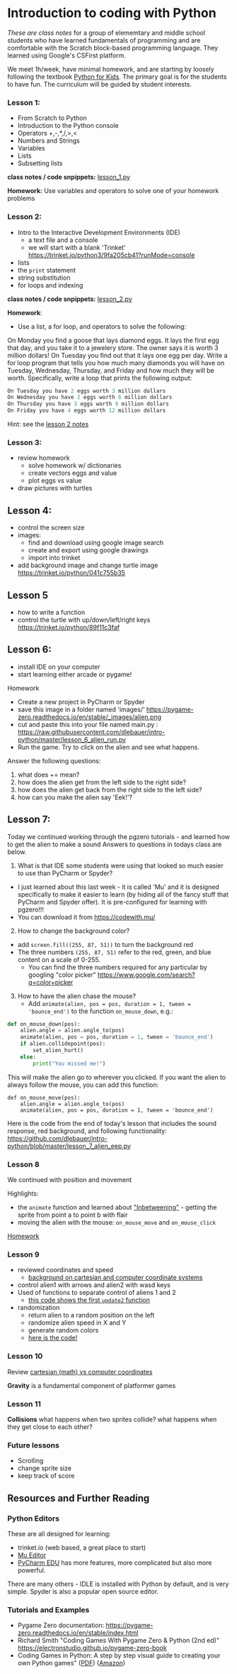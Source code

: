 # Introduction to coding with Python

_These are class notes_ for a group of elememtary and middle school students who have learned fundamentals of programming and are comfortable with the Scratch block-based programming language. They learned using Google's CSFirst platform.

We meet 1h/week, have minimal homework, and are starting by loosely following the textbook [Python for Kids](https://www.amazon.com/Python-Kids-Playful-Introduction-Programming/dp/1593274076). The primary goal is for the students to have fun. The curriculum will be guided by student interests.

### Lesson 1: 

- From Scratch to Python
- Introduction to the Python console
- Operators +,-,*,/,>,<
- Numbers and Strings
- Variables  
- Lists
- Subsetting lists

**class notes / code snpippets:** [lesson_1.py](https://github.com/dlebauer/intro-python/blob/master/lesson_1.py)

**Homework:** Use variables and operators to solve one of your homework problems

### Lesson 2: 

- Intro to the Interactive Development Environments (IDE)
  - a text file and a console
  - we will start with a blank 'Trinket' https://trinket.io/python3/9fa205cb41?runMode=console
- lists
- the `print` statement
- string substitution
- for loops and indexing

**class notes / code snpippets:** [lesson_2.py](https://github.com/dlebauer/intro-python/blob/master/lesson_2.py)

**Homework**:

- Use a list, a for loop, and operators to solve the following:

On Monday you find a goose that lays diamond eggs. It lays the first egg that day, and you take it to a jewelery store. The owner says it is worth 3 million dollars! On Tuesday you find out that it lays one egg per day. Write a for loop program that tells you how much many diamonds you will have on Tuesday, Wednesday, Thursday, and Friday and how much they will be worth. Specifically, write a loop that prints the following output:

```python
On Tuesday you have 2 eggs worth 3 million dollars
On Wednesday you have 2 eggs worth 6 million dollars
On Thursday you have 3 eggs worth 9 million dollars
On Friday you have 4 eggs worth 12 million dollars
```

Hint: see the [lesson 2 notes](https://github.com/dlebauer/intro-python/blob/master/lesson_2.py)

### Lesson 3:

- review homework
  - solve homework w/ dictionaries
  - create vectors eggs and value
  - plot eggs vs value
- draw pictures with turtles

## Lesson 4: 

- control the screen size
- images: 
   - find and download using google image search
   - create and export using google drawings
   - import into trinket
- add background image and change turtle image https://trinket.io/python/041c755b35

## Lesson 5

- how to write a function
- control the turtle with up/down/left/right keys https://trinket.io/python/89f11c3faf


## Lesson 6: 

- install IDE on your computer
- start learning either arcade or pygame!

Homework

- Create a new project in PyCharm or Spyder 
- save this image in a folder named 'images/' https://pygame-zero.readthedocs.io/en/stable/_images/alien.png
- cut and paste this into your file named main.py :  https://raw.githubusercontent.com/dlebauer/intro-python/master/lesson_6_alien_run.py
- Run the game. Try to click on the alien and see what happens.

Answer the following questions:
  1. what does += mean?
  2. how does the alien get from the left side to the right side?
  3. how does the alien get back from the right side to the left side?
  4. how can you make the alien say 'Eek!'?


## Lesson 7:

Today we continued working through the pgzero tutorials - and learned how to get the alien to make a sound 
Answers to questions in todays class are below. 

1. What is that IDE some students were using that looked so much easier to use than PyCharm or Spyder?
  - I just learned about this last week - it is called 'Mu' and it is designed specifically to make it easier to learn (by hiding all of the fancy stuff that PyCharm and Spyder offer). It is pre-configured for learning with pgzero!!!
  - You can download it from https://codewith.mu/
2. How to change the background color?
  - add `screen.fill((255, 87, 51))` to turn the background red
  - The three numbers `(255, 87, 51)` refer to the red, green, and blue content on a scale of 0-255. 
     - You can find the three numbers required for any particular by googling "color picker" https://www.google.com/search?q=color+picker
     
3. How to have the alien chase the mouse?
   - Add `animate(alien, pos = pos, duration = 1, tween = 'bounce_end')` to the function `on_mouse_down`, e.g.:
   
```python
def on_mouse_down(pos):
    alien.angle = alien.angle_to(pos)
    animate(alien, pos = pos, duration = 1, tween = 'bounce_end')
    if alien.collidepoint(pos):
        set_alien_hurt()
    else:
        print("You missed me!")
```   

This will make the alien go to wherever you clicked. If you want the alien to always follow the mouse, you can add this function:

```
def on_mouse_move(pos):
    alien.angle = alien.angle_to(pos)
    animate(alien, pos = pos, duration = 1, tween = 'bounce_end')
```

Here is the code from the end of today's lesson that includes the sound response, red background, and following functionality: https://github.com/dlebauer/intro-python/blob/master/lesson_7_alien_eep.py 

### Lesson 8

We continued with position and movement

Highlights:

* the `animate` function and learned about ["Inbetweening"](https://en.wikipedia.org/wiki/Inbetweening) - getting the sprite from point a to point b with flair
* moving the alien with the mouse: `on_mouse_move` and `on_mouse_click`

[Homework](https://github.com/dlebauer/intro-python/blob/master/lesson_8_homework.md)

### Lesson 9

* reviewed coordinates and speed
  * [background on cartesian and computer coordinate systems](https://fcs-cs.github.io/cs1-2018/modules/01-introduction/computer-coordinates/)
* control alien1 with arrows and alien2 with wasd keys
* Used of functions to separate control of aliens 1 and 2
  * [this code shows the first `update2` function](https://github.com/dlebauer/intro-python/blob/master/lesson_9_two_aliens.py)
* randomization
  * return alien to a random position on the left
  * randomize alien speed in X and Y
  * generate random colors
  * [here is the code!](https://github.com/dlebauer/intro-python/blob/master/lesson_9_random_position.py)

### Lesson 10

Review  [cartesian (math) vs computer coordinates](https://fcs-cs.github.io/cs1-2018/modules/01-introduction/computer-coordinates/)

**Gravity** is a fundamental component of platformer games

### Lesson 11

**Collisions** what happens when two sprites collide? what happens when they get close to each other?

### Future lessons

* Scrolling
* change sprite size
* keep track of score

## Resources and Further Reading 

### Python Editors

These are all designed for learning: 

* trinket.io (web based, a great place to start)
* [Mu Editor](https://codewith.mu/en/download) 
* [PyCharm EDU](https://www.jetbrains.com/pycharm-edu/) has more features, more complicated but also more powerful.

There are many others - IDLE is installed with Python by default, and is very simple. Spyder is also a popular open source editor.

### Tutorials and Examples

* Pygame Zero documentation: https://pygame-zero.readthedocs.io/en/stable/index.html
* Richard Smith "Coding Games With Pygame Zero & Python (2nd ed)" https://electronstudio.github.io/pygame-zero-book
* Coding Games in Python: A step by step visual guide to creating your own Python games" ([PDF](http://dl.booktolearn.com/ebooks2/computer/python/9781465473615_Coding_Games_in_Python_e382.pdf)) ([Amazon](https://www.amazon.com/Coding-Games-Python-DK/dp/1465473610))
